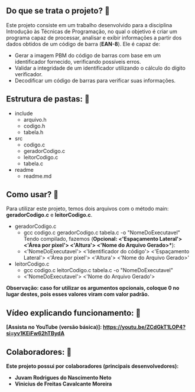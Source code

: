 <h2>Do que se trata o projeto? 🤔</h1>

Este projeto consiste em um trabalho desenvolvido para a disciplina Introdução às Técnicas de Programação, no qual o objetivo é criar um programa capaz de processar, analisar e exibir informações a partir dos dados obtidos de um código de barra (<strong>EAN-8</strong>). Ele é capaz de:
<ul>
    <li>Gerar a imagem PBM do código de barras com base em um identificador fornecido, verificando possíveis erros.
    </li>
    <li>Validar a integridade de um identificador utilizando o cálculo do dígito verificador.
    </li>
    <li>Decodificar um código de barras para verificar suas informações.
    </li>
    
</ul>

<h2>Estrutura de pastas: 📂</h1>
   <ul>
        <li>include
            <ul>
                <li>arquivo.h</li>
                <li>codigo.h</li>
                <li>tabela.h</li>
            </ul>
        </li>
        <li>src
            <ul>
                <li>codigo.c</li>
                <li>geradorCodigo.c</li>
                <li>leitorCodigo.c</li>
                <li>tabela.c</li>
            </ul>
        </li>
        <li>readme
            <ul>
                <li>readme.md</li>
            </ul>
        </li>
    </ul>

<h2>Como usar? 👤</h2>
Para utilizar este projeto, temos dois arquivos com o método main: <strong>geradorCodigo.c</strong> e <strong>leitorCodigo.c</strong>.
<ul>
        <li>geradorCodigo.c
            <ul>
                <li>gcc codigo.c geradorCodigo.c tabela.c -o "NomeDoExecutavel"</li>
                Tendo compilado, fazemos (<strong>Opcional: <'Espaçamento Lateral'> <'Área por pixel'> <'Altura'> <'Nome do Arquivo Gerado>*</strong>):
                <li><'NomeDoExecutavel'> <'Identificador do código'> <'Espaçamento Lateral'> <'Área por pixel'> <'Altura'> <'Nome do Arquivo Gerado>'</li>
            </ul>
        </li>
        <li>leitorCodigo.c
            <ul>
                <li>gcc codigo.c leitorCodigo.c tabela.c -o "NomeDoExecutavel"</li>
                <li><'NomeDoExecutavel'> <'Nome do Arquivo Gerado'></li>
            </ul>
        </li>
    </ul>
<strong>Observação: caso for utilizar os argumentos opcionais, coloque 0 no lugar destes, pois esses valores viram com valor padrão.

<h2>Vídeo explicando funcionamento: 🎥</h2>
[Assista no YouTube (versão básica)]: <a href = "https://youtu.be/ZCdGkT1LOP4?si=yv1KEiFw62hTBydA">https://youtu.be/ZCdGkT1LOP4?si=yv1KEiFw62hTBydA</a>

<h2>Colaboradores: 🤝</h2>
Este projeto possui por colaboradores (principais desenvolvedores):
<ul>
    <li>Juvam Rodrigues do Nascimento Neto</li>
    <li>Vinicius de Freitas Cavalcante Moreira</li>
</ul>